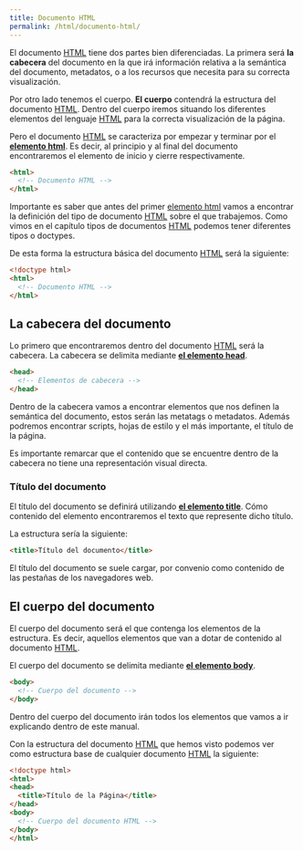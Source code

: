 ```yaml
---
title: Documento HTML
permalink: /html/documento-html/
---
```


El documento [HTML][ManualHTML] tiene dos partes bien diferenciadas. La primera será **la cabecera** del documento en la que irá información relativa a la semántica del documento, metadatos, o a los recursos que necesita para su correcta visualización.

Por otro lado tenemos el cuerpo. **El cuerpo** contendrá la estructura del documento [HTML][ManualHTML]. Dentro del cuerpo iremos situando los diferentes elementos del lenguaje [HTML][ManualHTML] para la correcta visualización de la página.

Pero el documento [HTML][ManualHTML] se caracteriza por empezar y terminar por el [**elemento html**][HTML]. Es decir, al principio y al final del documento encontraremos el elemento de inicio y cierre respectivamente.

~~~html
<html>
  <!-- Documento HTML -->
</html>
~~~

Importante es saber que antes del primer [elemento html][HTML] vamos a encontrar la definición del tipo de documento [HTML][ManualHTML] sobre el que trabajemos. Como vimos en el capítulo tipos de documentos [HTML][ManualHTML] podemos tener diferentes tipos o doctypes.

De esta forma la estructura básica del documento [HTML][ManualHTML] será la siguiente:

~~~html
<!doctype html>
<html>
  <!-- Documento HTML -->
</html>
~~~

## La cabecera del documento

Lo primero que encontraremos dentro del documento [HTML][ManualHTML] será la cabecera. La cabecera se delimita mediante [**el elemento head**][HEAD].

~~~html
<head>
  <!-- Elementos de cabecera -->
</head>
~~~

Dentro de la cabecera vamos a encontrar elementos que nos definen la semántica del documento, estos serán las metatags o metadatos. Además podremos encontrar scripts, hojas de estilo y el más importante, el título de la página.

Es importante remarcar que el contenido que se encuentre dentro de la cabecera no tiene una representación visual directa.

### Título del documento

El título del documento se definirá utilizando [**el elemento title**][TITLE]. Cómo contenido del elemento encontraremos el texto que represente dicho título.


La estructura sería la siguiente:

~~~html
<title>Título del documento</title>
~~~

El título del documento se suele cargar, por convenio como contenido de las pestañas de los navegadores web.

## El cuerpo del documento

El cuerpo del documento será el que contenga los elementos de la estructura. Es decir, aquellos elementos que van a dotar de contenido al documento [HTML][ManualHTML].

El cuerpo del documento se delimita mediante [**el elemento body**][BODY].

~~~html
<body>
  <!-- Cuerpo del documento -->
</body>
~~~

Dentro del cuerpo del documento irán todos los elementos que vamos a ir explicando dentro de este manual.

Con la estructura del documento [HTML][ManualHTML] que hemos visto podemos ver como estructura base de cualquier documento [HTML][ManualHTML] la siguiente:

~~~html
<!doctype html>
<html>
<head>
  <title>Título de la Página</title>
</head>
<body>
  <!-- Cuerpo del documento HTML -->
</body>
</html>
~~~

[ManualHTML]: http://www.manualweb.net/tutorial-html/
[HTML]: http://www.w3api.com/wiki/HTML:HTML
[HEAD]: http://www.w3api.com/wiki/HTML:HEAD
[TITLE]: http://www.w3api.com/wiki/HTML:TITLE
[BODY]: http://www.w3api.com/wiki/HTML:BODY
